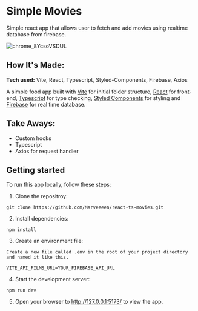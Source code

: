 # Simple Movies
Simple react app that allows user to fetch and add movies using realtime database from firebase.

![chrome_8YcsoVSDUL](https://user-images.githubusercontent.com/97417405/221334987-808fa02e-325d-4a0e-ae56-b07aae924c45.gif)

## How It's Made:

**Tech used:** Vite, React, Typescript, Styled-Components, Firebase, Axios

A simple food app built with [Vite](https://github.com/vitejs/vite) for initial folder structure, [React](https://github.com/facebook/react) for front-end, [Typescript](https://github.com/microsoft/TypeScript) for type checking, [Styled Components](https://github.com/styled-components/styled-components) for styling and [Firebase](https://firebase.google.com/) for real time database.

## Take Aways:

- Custom hooks
- Typescript
- Axios for request handler

## Getting started
To run this app locally, follow these steps:
1. Clone the repositroy:
  ```
  git clone https://github.com/Marveeeen/react-ts-movies.git
  ```
2. Install dependencies:
  ```
  npm install
  ```
3. Create an environment file:
  ```
  Create a new file called .env in the root of your project directory and named it like this.
  
  VITE_API_FILMS_URL=YOUR_FIREBASE_API_URL
  ```
4. Start the development server:
  ```
  npm run dev
  ```
5. Open your browser to http://127.0.0.1:5173/ to view the app.
